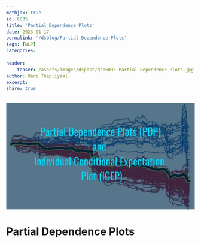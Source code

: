 ```yaml
---
mathjax: true
id: 6035
title: 'Partial Dependence Plots'
date: 2023-01-17
permalink: '/dsblog/Partial-Dependence-Plots'
tags: [NLP] 
categories: 

header:
    teaser: /assets/images/dspost/dsp6035-Partial-Dependence-Plots.jpg
author: Hari Thapliyaal 
excerpt:
share: true 
---
```


![Partial Dependence Plots](/assets/images/dspost/dsp6035-Partial-Dependence-Plots.jpg)

# Partial Dependence Plots

